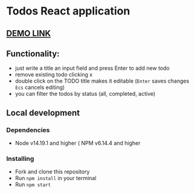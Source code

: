 # Todos React application

## [DEMO LINK](https://romekivantsiv.github.io/React_todo_app/)

## Functionality:
* just write a title an input field and press Enter to add new todo
* remove existing todo clicking x
* double click on the TODO title makes it editable (`Enter` saves changes `Ecs` cancels editing)
* you can filter the todos by status (all, completed, active)

## Local development

### Dependencies
* Node v14.19.1 and higher
( NPM v6.14.4 and higher

### Installing
* Fork and clone this repository
* Run `npm install` in your terminal
* Run `npm start`
